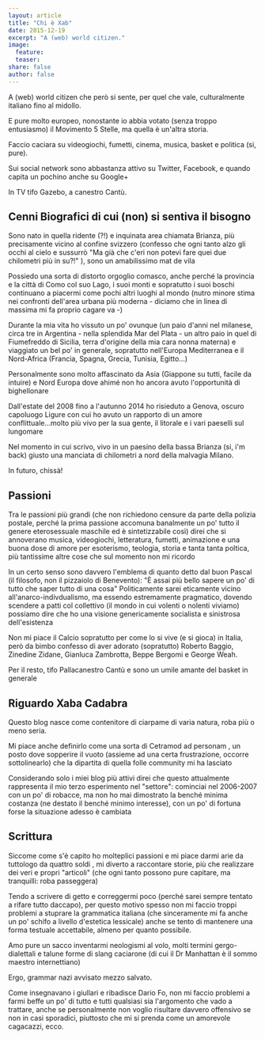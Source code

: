 ```yaml
---
layout: article
title: "Chi è Xab"
date: 2015-12-19
excerpt: "A (web) world citizen."
image:
  feature:
  teaser:
share: false
author: false
---
```


A (web) world citizen che però si sente, per quel che vale, culturalmente italiano fino al midollo.

E pure molto europeo, nonostante io abbia votato (senza troppo entusiasmo) il Movimento 5 Stelle, ma quella è un'altra storia.

Faccio caciara su videogiochi, fumetti, cinema, musica, basket e politica (si, pure). 

Sui social network sono abbastanza attivo su Twitter, Facebook, e quando capita un pochino anche su Google+

In TV tifo Gazebo, a canestro Cantù.

## Cenni Biografici di cui (non) si sentiva il bisogno

Sono nato in quella ridente (?!) e inquinata area chiamata Brianza, più precisamente vicino al confine svizzero (confesso che ogni tanto alzo gli occhi al cielo e sussurrò "Ma già che c'eri non potevi fare quei due chilometri più in su?!" ), sono un amabilissimo mat de vila

Possiedo una sorta di distorto orgoglio comasco, anche perché la provincia e la città di Como col suo Lago, i suoi monti e sopratutto i suoi boschi continuano a piacermi come pochi altri luoghi al mondo (nutro minore stima nei confronti dell'area urbana più moderna - diciamo che in linea di massima mi fa proprio cagare va -)

Durante la mia vita ho vissuto un po' ovunque (un paio d'anni nel milanese, circa tre in Argentina - nella splendida Mar del Plata - un altro paio in quel di Fiumefreddo di Sicilia, terra d'origine della mia cara nonna materna) e viaggiato un bel po' in generale, sopratutto nell'Europa Mediterranea e il Nord-Africa (Francia, Spagna, Grecia, Tunisia, Egitto...)

Personalmente sono molto affascinato da Asia (Giappone su tutti, facile da intuire) e Nord Europa dove ahimé non ho ancora avuto l'opportunità di bighellonare

Dall'estate del 2008 fino a l'autunno 2014 ho risieduto a Genova, oscuro capoluogo Ligure con cui ho avuto un rapporto di un amore conflittuale...molto più vivo per la sua gente, il litorale e i vari paeselli sul lungomare

Nel momento in cui scrivo, vivo in un paesino della bassa Brianza (si, i'm back) giusto una manciata di chilometri a nord della malvagia Milano.

In futuro, chissà!

## Passioni
Tra le passioni più grandi (che non richiedono censure da parte della polizia postale, perché la prima passione accomuna banalmente un po' tutto il genere eterosessuale maschile ed è sintetizzabile così) direi che si annoverano musica, videogiochi, letteratura, fumetti, animazione e una buona dose di amore per esoterismo, teologia, storia e tanta tanta poltica, più tantissime altre cose che sul momento non mi ricordo

In un certo senso sono davvero l'emblema di quanto detto dal buon Pascal (il filosofo, non il pizzaiolo di Benevento):
"È assai più bello sapere un po' di tutto che saper tutto di una cosa"
Politicamente sarei eticamente vicino all'anarco-indivdualismo, ma essendo estremamente pragmatico, dovendo scendere a patti col collettivo (il mondo in cui volenti o nolenti viviamo) possiamo dire che ho una visione genericamente socialista e sinistrosa dell'esistenza

Non mi piace il Calcio sopratutto per come lo si vive (e si gioca) in Italia, però da bimbo confesso di aver adorato (sopratutto) Roberto Baggio, Zinedine Zidane, Gianluca Zambrotta, Beppe Bergomi e George Weah.

Per il resto, tifo Pallacanestro Cantù e sono un umile amante del basket in generale

## Riguardo Xaba Cadabra

Questo blog nasce come contenitore di ciarpame di varia natura, roba più o meno seria.

Mi piace anche definirlo come una sorta di Cetramod ad personam , un posto dove sopperire il vuoto (assieme ad una certa frustrazione, occorre sottolinearlo) che la dipartita di quella folle community mi ha lasciato

Considerando solo i miei blog più attivi direi che questo attualmente rappresenta il mio terzo esperimento nel "settore": cominciai nel 2006-2007 con un po' di robacce, ma non ho mai dimostrato la benché minima costanza (ne destato il benché minimo interesse), con un po' di fortuna forse la situazione adesso è cambiata

## Scrittura

Siccome come s'è capito ho molteplici passioni e mi piace darmi arie da tuttologo da quattro soldi , mi diverto a raccontare storie, più che realizzare dei veri e propri "articoli" (che ogni tanto possono pure capitare, ma tranquilli: roba passeggera)

Tendo a scrivere di getto e correggermi poco (perché sarei sempre tentato a rifare tutto daccapo), per questo motivo spesso non mi faccio troppi problemi a stuprare la grammatica italiana (che sinceramente mi fa anche un po' schifo a livello d'estetica lessicale) anche se tento di mantenere una forma testuale accettabile, almeno per quanto possibile.

Amo pure un sacco inventarmi neologismi al volo, molti termini gergo-dialettali e talune forme di slang caciarone (di cui il Dr Manhattan è il sommo maestro internettiano)

Ergo, grammar nazi avvisato mezzo salvato.

Come insegnavano i giullari e ribadisce Dario Fo, non mi faccio problemi a farmi beffe un po' di tutto e tutti qualsiasi sia l'argomento che vado a trattare, anche se personalmente non voglio risultare davvero offensivo se non in casi sporadici, piuttosto che mi si prenda come un amorevole cagacazzi, ecco.

